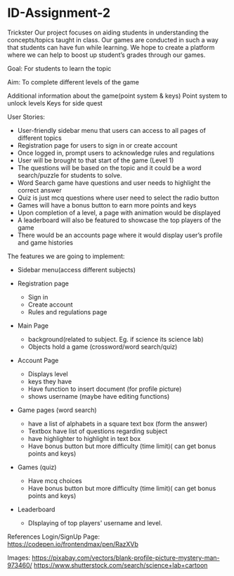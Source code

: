 # ID-Assignment-2
Trickster 
Our project focuses on aiding students in understanding the concepts/topics taught in class. Our games are conducted in such a way that students can have fun while learning. We hope to create a platform where we can help to boost up student’s grades through our games.

Goal:
For students to learn the topic 

Aim:
To complete different levels of the game

Additional information about the game(point system & keys)
Point system to unlock levels
Keys for side quest

User Stories:
- User-friendly sidebar menu that users can access to all pages of different topics 
- Registration page for users to sign in or create account
- Once logged in, prompt users to acknowledge rules and regulations
- User will be brought to that start of the game (Level 1)
- The questions will be based on the topic and it could be a word search/puzzle for students to solve.
- Word Search game have questions and user needs to highlight the correct answer
- Quiz is just mcq questions where user need to select the radio button
- Games will have a bonus button to earn more points and keys
- Upon completion of a level, a page with animation would be displayed
- A leaderboard will also be featured to showcase the top players of the game
- There would be an accounts page where it would display user’s profile and game histories


The features we are going to implement:
- Sidebar menu(access different subjects)

- Registration page
     - Sign in
     - Create account
     - Rules and regulations page

- Main Page
    - background(related to subject. Eg. if science its science lab)
    - Objects hold a game (crossword/word search/quiz)
- Account Page
    - Displays level
    - keys they have
    - Have function to insert document (for profile picture)
    - shows username (maybe have editing functions)
- Game pages (word search)
    - have a list of alphabets in a square text box (form the answer)
    - Textbox have list of questions regarding subject
    - have highlighter to highlight in text box
    -  Have bonus button but more difficulty (time limit)( can get bonus points and keys) 
- Games (quiz)
    - Have mcq choices
    - Have bonus button but more difficulty (time limit)( can get bonus points and keys) 

- Leaderboard
     - DIsplaying of top players' username and level.
     
References
Login/SignUp Page:
https://codepen.io/frontendmax/pen/RazXVb

Images:
https://pixabay.com/vectors/blank-profile-picture-mystery-man-973460/
https://www.shutterstock.com/search/science+lab+cartoon


